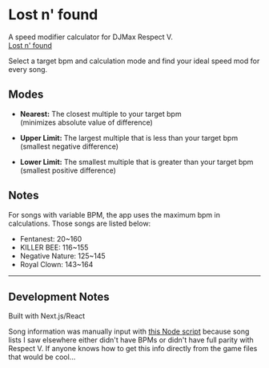 # Lost n' found
A speed modifier calculator for DJMax Respect V.  
[Lost n' found](temp.temp)  

Select a target bpm and calculation mode and find your ideal speed mod for every song.

## Modes
- <strong>Nearest:</strong> The closest multiple to your target bpm  
(minimizes absolute value of difference)  

- <strong>Upper Limit:</strong> The largest multiple that is less than your target bpm  
(smallest negative difference)  

- <strong>Lower Limit:</strong> The smallest multiple that is greater than your target bpm  
(smallest positive difference)

## Notes
For songs with variable BPM, the app uses the maximum bpm in calculations. Those songs are listed below:
- Fentanest: 20~160
- KILLER BEE: 116~155
- Negative Nature: 125~145
- Royal Clown: 143~164

---

## Development Notes
Built with Next.js/React  

Song information was manually input with [this Node script]('./songs/inputSongs.js') because song lists I saw elsewhere either didn't have BPMs or didn't have full parity with Respect V. If anyone knows how to get this info directly from the game files that would be cool...
